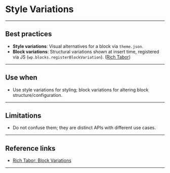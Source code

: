 # Style Variations

---

## Best practices
- **Style variations**: Visual alternatives for a block via `theme.json`.
- **Block variations**: Structural variations shown at insert time, registered via JS (`wp.blocks.registerBlockVariation`). ([Rich Tabor](https://rich.blog/block-variations/?utm_source=chatgpt.com))

---

## Use when
- Use style variations for styling; block variations for altering block structure/configuration.

---

## Limitations
- Do not confuse them; they are distinct APIs with different use cases.

---

## Reference links
- [Rich Tabor: Block Variations](https://rich.blog/block-variations/)

---
